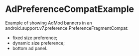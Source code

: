 # AdPreferenceCompatExample

Example of showing AdMod banners in an android.support.v7.preference.PreferenceFragmentCompat:
+ fixed size preference;
+ dynamic size preference;
+ bottom ad panel.
